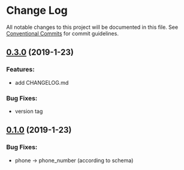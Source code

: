 # Change Log

All notable changes to this project will be documented in this file.
See [Conventional Commits](Https://conventionalcommits.org) for commit guidelines.

<!-- changelog -->

## [0.3.0](https://github.com/edenlabllc/ehealth.api/compare/0.2.0...0.3.0) (2019-1-23)




### Features:

* add CHANGELOG.md

### Bug Fixes:

* version tag

## [0.1.0](https://github.com/edenlabllc/ehealth.api/compare/0.1.0...0.1.0) (2019-1-23)




### Bug Fixes:

* phone -> phone_number (according to schema)
